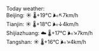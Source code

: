 Today weather:  
Beijing: ☀️   🌡️+19°C 🌬️↖7km/h  
Tianjin: ☀️   🌡️+18°C 🌬️↓4km/h  
Shijiazhuang: ☁️   🌡️+17°C 🌬️↘7km/h  
Tangshan: ☀️   🌡️+16°C 🌬️↘4km/h  
